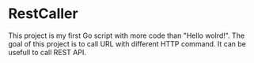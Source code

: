 # RestCaller
This project is my first Go script with more code than "Hello wolrd!". The goal of this project is to call URL with different HTTP command. It can be usefull to call REST API.

